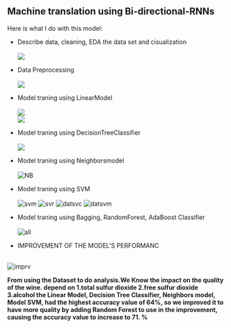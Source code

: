 <!-- ABOUT THE PROJECT -->
## Machine translation using Bi-directional-RNNs



Here is what I do with this model:

* Describe data, cleaning, EDA the data set and cisualization</br></br>
 <img src="https://github.com/Ferryjeerakit/Wine-Quality-EDA-Model-training/assets/153589125/85f63add-c354-4fc8-aa9e-f82a53a5bb68"></br>
* Data Preprocessing</br></br>
 <img src="https://github.com/Ferryjeerakit/Wine-Quality-EDA-Model-training/assets/153589125/902dd86d-9f93-4755-bdc8-390bf7f72875" ></br>
 
  
* Model traning using LinearModel</br></br>
 <img src="https://github.com/Ferryjeerakit/Wine-Quality-EDA-Model-training/assets/153589125/809ad98a-bbb5-4924-bdd2-7329dae7e6b0" ></br>
 <img src="https://github.com/Ferryjeerakit/Wine-Quality-EDA-Model-training/assets/153589125/1c529347-3009-4a39-8d4a-6118fa26bfd6"></br>
* Model traning using DecisionTreeClassifier</br></br>
 <img src="https://github.com/Ferryjeerakit/Wine-Quality-EDA-Model-training/assets/153589125/1faf1534-10fc-4bf3-a8a6-f2a7e6dc4922" ></br>
* Model traning using Neighborsmodel</br></br>
![NB](https://github.com/Ferryjeerakit/Wine-Quality-EDA-Model-training/assets/153589125/b218d912-9215-4ff6-b977-dda2395123db)

* Model traning using SVM</br></br>
![svm](https://github.com/Ferryjeerakit/Wine-Quality-EDA-Model-training/assets/153589125/8ed39e24-7b7f-48f4-b546-1ea3e47d27ca)
![svr](https://github.com/Ferryjeerakit/Wine-Quality-EDA-Model-training/assets/153589125/96ce37f8-dc38-4235-a9f9-c0c9f5f8d317)
![datsvc](https://github.com/Ferryjeerakit/Wine-Quality-EDA-Model-training/assets/153589125/be89abf3-a7df-4b62-aeac-97ffd4a10a4e)
![datsvm](https://github.com/Ferryjeerakit/Wine-Quality-EDA-Model-training/assets/153589125/0eb9b41e-0f51-4b88-bc44-2fa1bb1fad6e)

* Model traning using Bagging, RandomForest, AdaBoost Classifier</br></br>
![all](https://github.com/Ferryjeerakit/Wine-Quality-EDA-Model-training/assets/153589125/6861ecce-8055-41b2-8a1a-436f7965d0f8)

* IMPROVEMENT OF THE MODEL'S PERFORMANC</br></br>

![imprv](https://github.com/Ferryjeerakit/Wine-Quality-EDA-Model-training/assets/153589125/6bd70a47-9e91-4817-9db9-b8a5b022f253)


**From using the Dataset to do analysis.We Know the impact on the quality of the wine.
depend on
1.total sulfur dioxide
2.free sulfur dioxide
3.alcohol
the Linear Model, Decision Tree Classifier, Neighbors model, Model SVM, had the highest accuracy value of 64%, so we improved it to have more quality by adding Random Forest to use in the improvement, causing the accuracy value to increase to 71. %**</br>

